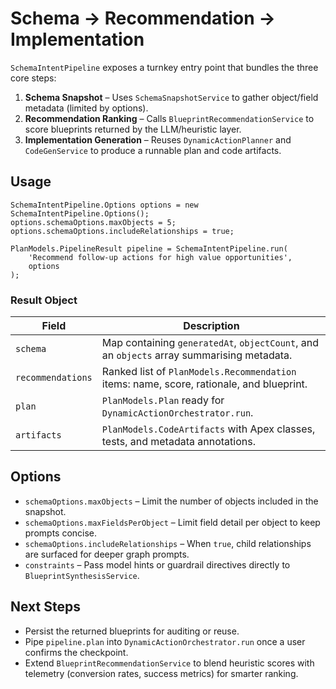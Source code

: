 # Schema → Recommendation → Implementation

`SchemaIntentPipeline` exposes a turnkey entry point that bundles the three core steps:

1. **Schema Snapshot** – Uses `SchemaSnapshotService` to gather object/field metadata (limited by options).
2. **Recommendation Ranking** – Calls `BlueprintRecommendationService` to score blueprints returned by the LLM/heuristic layer.
3. **Implementation Generation** – Reuses `DynamicActionPlanner` and `CodeGenService` to produce a runnable plan and code artifacts.

## Usage

```apex
SchemaIntentPipeline.Options options = new SchemaIntentPipeline.Options();
options.schemaOptions.maxObjects = 5;
options.schemaOptions.includeRelationships = true;

PlanModels.PipelineResult pipeline = SchemaIntentPipeline.run(
    'Recommend follow-up actions for high value opportunities',
    options
);
```

### Result Object

| Field | Description |
|-------|-------------|
| `schema` | Map containing `generatedAt`, `objectCount`, and an `objects` array summarising metadata. |
| `recommendations` | Ranked list of `PlanModels.Recommendation` items: name, score, rationale, and blueprint. |
| `plan` | `PlanModels.Plan` ready for `DynamicActionOrchestrator.run`. |
| `artifacts` | `PlanModels.CodeArtifacts` with Apex classes, tests, and metadata annotations. |

## Options

- `schemaOptions.maxObjects` – Limit the number of objects included in the snapshot.
- `schemaOptions.maxFieldsPerObject` – Limit field detail per object to keep prompts concise.
- `schemaOptions.includeRelationships` – When `true`, child relationships are surfaced for deeper graph prompts.
- `constraints` – Pass model hints or guardrail directives directly to `BlueprintSynthesisService`.

## Next Steps

- Persist the returned blueprints for auditing or reuse.
- Pipe `pipeline.plan` into `DynamicActionOrchestrator.run` once a user confirms the checkpoint.
- Extend `BlueprintRecommendationService` to blend heuristic scores with telemetry (conversion rates, success metrics) for smarter ranking.
